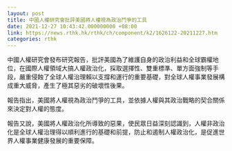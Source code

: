 ```yaml
---
layout: post
title: 中國人權研究會批評美國將人權視為政治鬥爭的工具
date: 2021-12-27 10:43:42.000000000 +08:00
link: https://news.rthk.hk/rthk/ch/component/k2/1626122-20211227.htm
categories: rthk
---
```


中國人權研究會發布研究報告，批評美國為了維護自身的政治利益和全球霸權地位，在國際人權領域大搞人權政治化，採取選擇性、雙重標準、單方面強制等手段，嚴重侵蝕了全球人權治理賴以支撐和運行的重要基礎，對全球人權事業發展構成重大威脅，產生了極其惡劣的破壞性後果。

報告指出，美國將人權視為政治鬥爭的工具，並依據人權與其政治戰略的契合關係來決定對人權的態度。

報告又說，美國將人權政治化所導致的惡果，使民眾日益深刻認識到，人權非政治化是全球人權治理得以順利進行的基礎和前提，防止和遏制人權政治化，是促進世界人權事業健康發展的重要保障。
